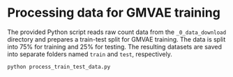 # Processing data for GMVAE training
The provided Python script reads raw count data from the `_0_data_download` directory and prepares a train-test split for GMVAE training. The data is split into 75% for training and 25% for testing. The resulting datasets are saved into separate folders named `train` and `test`, respectively.
```
python process_train_test_data.py
```

